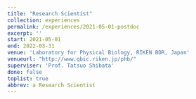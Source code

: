 ```yaml
---
title: "Research Scientist"
collection: experiences
permalink: /experiences/2021-05-01-postdoc
excerpt: ''
start: 2021-05-01
end: 2022-03-31
venue: 'Laboratory for Physical Biology, RIKEN BDR, Japan'
venueurl: "http://www.qbic.riken.jp/phb/"
superviser: 'Prof. Tatsuo Shibata'
done: false
toplist: true
abbrev: a Research Scientist
---
```


